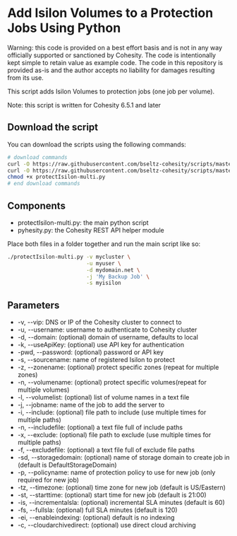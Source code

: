 # Add Isilon Volumes to a Protection Jobs Using Python

Warning: this code is provided on a best effort basis and is not in any way officially supported or sanctioned by Cohesity. The code is intentionally kept simple to retain value as example code. The code in this repository is provided as-is and the author accepts no liability for damages resulting from its use.

This script adds Isilon Volumes to protection jobs (one job per volume).

Note: this script is written for Cohesity 6.5.1 and later

## Download the script

You can download the scripts using the following commands:

```bash
# download commands
curl -O https://raw.githubusercontent.com/bseltz-cohesity/scripts/master/python/protectIsilon-multi/protectIsilon-multi.py
curl -O https://raw.githubusercontent.com/bseltz-cohesity/scripts/master/python/pyhesity.py
chmod +x protectIsilon-multi.py
# end download commands
```

## Components

* protectIsilon-multi.py: the main python script
* pyhesity.py: the Cohesity REST API helper module

Place both files in a folder together and run the main script like so:

```bash
./protectIsilon-multi.py -v mycluster \
                         -u myuser \
                         -d mydomain.net \
                         -j 'My Backup Job' \
                         -s myisilon
```

## Parameters

* -v, --vip: DNS or IP of the Cohesity cluster to connect to
* -u, --username: username to authenticate to Cohesity cluster
* -d, --domain: (optional) domain of username, defaults to local
* -k, --useApiKey: (optional) use API key for authentication
* -pwd, --password: (optional) password or API key
* -s, --sourcename: name of registered Isilon to protect
* -z, --zonename: (optional) protect specific zones (repeat for multiple zones)
* -n, --volumename: (optional) protect specific volumes(repeat for multiple volumes)
* -l, --volumelist: (optional) list of volume names in a text file
* -j, --jobname: name of the job to add the server to
* -i, --include: (optional) file path to include (use multiple times for multiple paths)
* -n, --includefile: (optional) a text file full of include paths
* -x, --exclude: (optional) file path to exclude (use multiple times for multiple paths)
* -f, --excludefile: (optional) a text file full of exclude file paths
* -sd, --storagedomain: (optional) name of storage domain to create job in (default is DefaultStorageDomain)
* -p, --policyname: name of protection policy to use for new job (only required for new job)
* -tz, --timezone: (optional) time zone for new job (default is US/Eastern)
* -st, --starttime: (optional) start time for new job (default is 21:00)
* -is, --incrementalsla: (optional) incremental SLA minutes (default is 60)
* -fs, --fullsla: (optional) full SLA minutes (default is 120)
* -ei, --enableindexing: (optional) default is no indexing
* -c, --cloudarchivedirect: (optional) use direct cloud archiving
